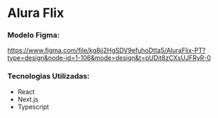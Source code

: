 # Alura Flix

### Modelo Figma:
https://www.figma.com/file/kg8jj2HgSDV9efuhoDtta5/AluraFlix-PT?type=design&node-id=1-106&mode=design&t=pUDit8zCXsUJFRyR-0

### Tecnologias Utilizadas:
- React
- Next.js
- Typescript
